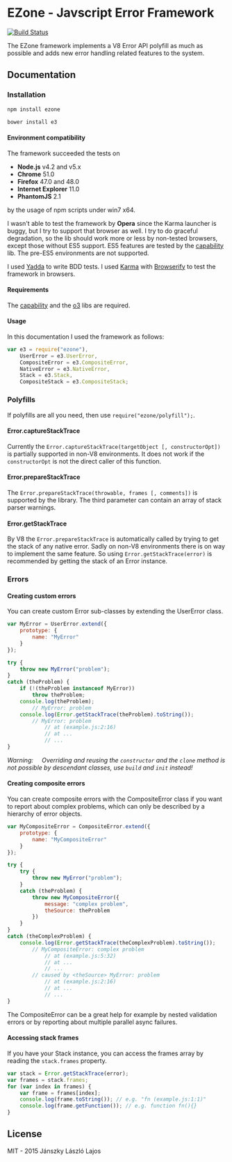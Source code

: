 # EZone - Javscript Error Framework

[![Build Status](https://travis-ci.org/inf3rno/e3.png?branch=master)](https://travis-ci.org/inf3rno/e3)

The EZone framework implements a V8 Error API polyfill as much as possible and adds new error handling related features to the system.

## Documentation

### Installation

```bash
npm install ezone
```

```bash
bower install e3
```

#### Environment compatibility

The framework succeeded the tests on

 - **Node.js** v4.2 and v5.x
 - **Chrome** 51.0
 - **Firefox** 47.0 and 48.0
 - **Internet Explorer** 11.0
 - **PhantomJS** 2.1
 
by the usage of npm scripts under win7 x64.

I wasn't able to test the framework by **Opera** since the Karma launcher is buggy, but I try to support that browser as well.
I try to do graceful degradation, so the lib should work more or less by non-tested browsers, except those without ES5 support.
ES5 features are tested by the [capability](https://github.com/inf3rno/capability) lib. The pre-ES5 environments are not supported. 

I used [Yadda](https://github.com/acuminous/yadda) to write BDD tests.
I used [Karma](https://github.com/karma-runner/karma) with [Browserify](https://github.com/substack/node-browserify) to test the framework in browsers.

#### Requirements

The [capability](https://github.com/inf3rno/capability) and the [o3](https://github.com/inf3rno/o3) libs are required.

#### Usage

In this documentation I used the framework as follows:

```js
var e3 = require("ezone"),
    UserError = e3.UserError,
    CompositeError = e3.CompositeError,
    NativeError = e3.NativeError,
    Stack = e3.Stack,
    CompositeStack = e3.CompositeStack;
```

### Polyfills

If polyfills are all you need, then use `require("ezone/polyfill");`.

#### Error.captureStackTrace

Currently the `Error.captureStackTrace(targetObject [, constructorOpt])` is partially supported in non-V8 environments. It does not work if the `constructorOpt` is not the direct caller of this function.

#### Error.prepareStackTrace

The `Error.prepareStackTrace(throwable, frames [, comments])` is supported by the library. The third parameter can contain an array of stack parser warnings.

#### Error.getStackTrace

By V8 the `Error.prepareStackTrace` is automatically called by trying to get the stack of any native error. Sadly on non-V8 environments there is on way to implement the same feature. So using `Error.getStackTrace(error)` is recommended by getting the stack of an Error instance.

### Errors

#### Creating custom errors

You can create custom Error sub-classes by extending the UserError class.

```js
var MyError = UserError.extend({
    prototype: {
        name: "MyError"
    }
});

try {
    throw new MyError("problem");
}
catch (theProblem) {
    if (!(theProblem instanceof MyError))
        throw theProblem;
    console.log(theProblem);
        // MyError: problem
    console.log(Error.getStackTrace(theProblem).toString());
        // MyError: problem
            // at (example.js:2:16)
            // at ...
            // ...
}
```

*Warning:*
&nbsp;&nbsp;&nbsp;&nbsp;*Overriding and reusing the `constructor` and the `clone` method is not possible by descendant classes, use `build` and `init` instead!*

#### Creating composite errors

You can create composite errors with the CompositeError class if you want to report about complex problems, which can only be described by a hierarchy of error objects.

```js
var MyCompositeError = CompositeError.extend({
    prototype: {
        name: "MyCompositeError"
    }
});

try {
    try {
        throw new MyError("problem");
    }
    catch (theProblem) {
        throw new MyCompositeError({
            message: "complex problem",
            theSource: theProblem
        })
    }
}
catch (theComplexProblem) {
    console.log(Error.getStackTrace(theComplexProblem).toString());
        // MyCompositeError: complex problem
            // at (example.js:5:32)
            // at ...
            // ...
        // caused by <theSource> MyError: problem
            // at (example.js:2:16)
            // at ...
            // ...
}
```

The CompositeError can be a great help for example by nested validation errors or by reporting about multiple parallel async failures.

#### Accessing stack frames

If you have your Stack instance, you can access the frames array by reading the `stack.frames` property.

```js
var stack = Error.getStackTrace(error);
var frames = stack.frames;
for (var index in frames) {
    var frame = frames[index];
    console.log(frame.toString()); // e.g. "fn (example.js:1:1)"
    console.log(frame.getFunction()); // e.g. function fn(){}
}
```

## License

MIT - 2015 Jánszky László Lajos